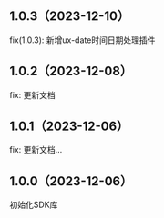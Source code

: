 ## 1.0.3（2023-12-10）
fix(1.0.3): 新增ux-date时间日期处理插件
## 1.0.2（2023-12-08）
fix: 更新文档
## 1.0.1（2023-12-06）
fix: 更新文档...
## 1.0.0（2023-12-06）
初始化SDK库

